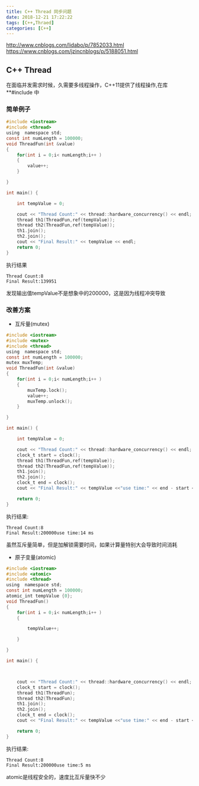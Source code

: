 ```yaml
---
title: C++ Thread 同步问题
date: 2018-12-21 17:22:22
tags: [C++,Thraed]
categories: [C++]
---
```

http://www.cnblogs.com/lidabo/p/7852033.html
https://www.cnblogs.com/jzincnblogs/p/5188051.html
## C++ Thread
在面临并发需求时候，久需要多线程操作，C++11提供了线程操作,在库**#include <thread>中

### 简单例子
``` C
#include <iostream>
#include <thread>
using  namespace std;
const int numLength = 100000;
void ThreadFun(int &value)
{
    for(int i = 0;i< numLength;i++ )
    {
        value++;
    }

}

int main() {

    int tempValue = 0;

    cout << "Thread Count:" << thread::hardware_concurrency() << endl;
    thread th1(ThreadFun,ref(tempValue));
    thread th2(ThreadFun,ref(tempValue));
    th1.join();
    th2.join();
    cout << "Final Result:" << tempValue << endl;
    return 0;
}

```
执行结果
```
Thread Count:8
Final Result:139951
```
发现输出值tempValue不是想象中的200000，这是因为线程冲突导致
### 改善方案
- 互斥量(mutex)
``` C
#include <iostream>
#include <mutex>
#include <thread>
using  namespace std;
const int numLength = 100000;
mutex muxTemp;
void ThreadFun(int &value)
{
    for(int i = 0;i< numLength;i++ )
    {
        muxTemp.lock();
        value++;
        muxTemp.unlock();
    }

}

int main() {

    int tempValue = 0;

    cout << "Thread Count:" << thread::hardware_concurrency() << endl;
    clock_t start = clock();
    thread th1(ThreadFun,ref(tempValue));
    thread th2(ThreadFun,ref(tempValue));
    th1.join();
    th2.join();
    clock_t end = clock();
    cout << "Final Result:" << tempValue <<"use time:" << end - start << " ms"<< endl;

    return 0;
}


```
执行结果:
```
Thread Count:8
Final Result:200000use time:14 ms
```
虽然互斥量简单，但是加解锁需要时间，如果计算量特别大会导致时间消耗
- 原子变量(atomic)
``` C
#include <iostream>
#include <atomic>
#include <thread>
using  namespace std;
const int numLength = 100000;
atomic_int tempValue {0};
void ThreadFun()
{
    for(int i = 0;i< numLength;i++ )
    {

        tempValue++;

    }

}

int main() {



    cout << "Thread Count:" << thread::hardware_concurrency() << endl;
    clock_t start = clock();
    thread th1(ThreadFun);
    thread th2(ThreadFun);
    th1.join();
    th2.join();
    clock_t end = clock();
    cout << "Final Result:" << tempValue <<"use time:" << end - start << " ms"<< endl;

    return 0;
}
```
执行结果:
```
Thread Count:8
Final Result:200000use time:5 ms
```
atomic是线程安全的，速度比互斥量快不少
